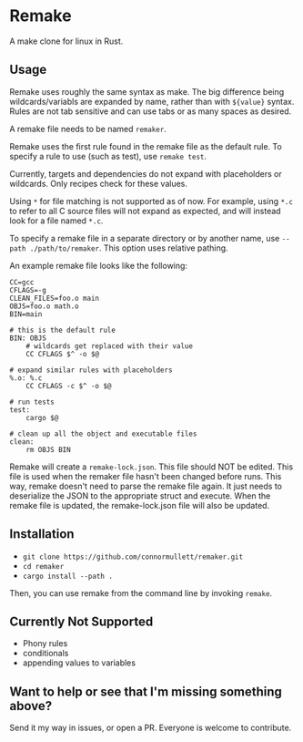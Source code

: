 
# Remake
A make clone for linux in Rust.

## Usage
Remake uses roughly the same syntax as make. The big difference being wildcards/variabls are expanded by name, rather than with `${value}` syntax. Rules are not tab sensitive and can use tabs or as many spaces as desired.

A remake file needs to be named `remaker`.

Remake uses the first rule found in the remake file as the default rule. To specify a rule to use (such as test), use `remake test`.

Currently, targets and dependencies do not expand with placeholders or wildcards. Only recipes check for these values.

Using `*` for file matching is not supported as of now. For example, using `*.c` to refer to all C source files will not expand as expected, and will instead look for a file named `*.c`.

To specify a remake file in a separate directory or by another name, use `--path ./path/to/remaker`. This option uses relative pathing.

An example remake file looks like the following:

```
CC=gcc
CFLAGS=-g
CLEAN_FILES=foo.o main
OBJS=foo.o math.o
BIN=main

# this is the default rule
BIN: OBJS
    # wildcards get replaced with their value
    CC CFLAGS $^ -o $@

# expand similar rules with placeholders
%.o: %.c
    CC CFLAGS -c $^ -o $@

# run tests
test:
    cargo $@

# clean up all the object and executable files
clean:
    rm OBJS BIN

```

Remake will create a `remake-lock.json`. This file should NOT be edited. This file is used when the remaker file hasn't been changed before runs. This way, remake doesn't need to parse the remake file again. It just needs to deserialize the JSON to the appropriate struct and execute. When the remake file is updated, the remake-lock.json file will also be updated.

## Installation
- `git clone https://github.com/connormullett/remaker.git`
- `cd remaker`
- `cargo install --path .`

Then, you can use remake from the command line by invoking `remake`.

## Currently Not Supported
- Phony rules
- conditionals
- appending values to variables

## Want to help or see that I'm missing something above?
Send it my way in issues, or open a PR. Everyone is welcome to contribute.
